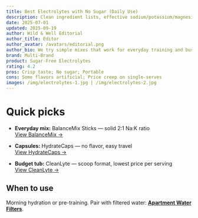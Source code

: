 ```yaml
---
title: Best Electrolytes with No Sugar (Daily Use)
description: Clean ingredient lists, effective sodium/potassium/magnesium ratios, and no dyes. Our daily picks.
date: 2025-07-01
updated: 2025-09-19
author: Wild & Well Editorial
author_title: Editor
author_avatar: /avatars/editorial.png
author_bio: We try simple mixes that work for everyday training and busy weeks.
brand: Multi-Brand
product: Sugar-Free Electrolytes
rating: 4.2
pros: Crisp taste; No sugar; Portable
cons: Some flavors artificial; Price creep on single-serves
images: /img/electrolytes-1.jpg | /img/electrolytes-2.jpg
---
```


# Quick picks

- **Everyday mix:** BalanceMix Sticks — solid 2:1 Na:K ratio  
  <a href="https://merchant.example.com/balancemix?aff=wildandwell" target="_blank" rel="nofollow sponsored noopener">View BalanceMix →</a>

- **Capsules:** HydrateCaps — no flavor, easy travel  
  <a href="https://merchant.example.com/hydratecaps?aff=wildandwell" target="_blank" rel="nofollow sponsored noopener">View HydrateCaps →</a>

- **Budget tub:** CleanLyte — scoop format, lowest price per serving  
  <a href="https://merchant.example.com/cleanlyte?aff=wildandwell" target="_blank" rel="nofollow sponsored noopener">View CleanLyte →</a>

## When to use
Morning hydration or pre-training. Pair with filtered water: **[Apartment Water Filters](/guides/water-filters-apartments)**.


